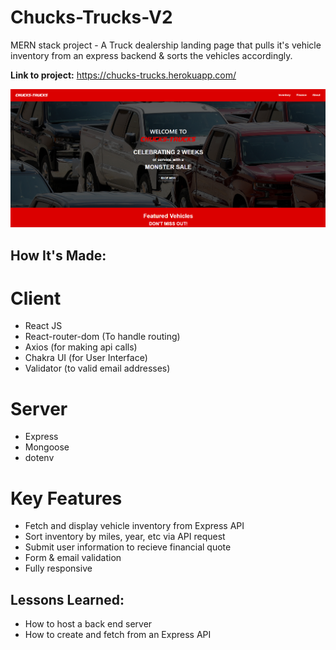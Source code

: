 # Chucks-Trucks-V2
MERN stack project - A Truck dealership landing page that pulls it's vehicle inventory from an express backend & sorts the vehicles accordingly. 

**Link to project:** https://chucks-trucks.herokuapp.com/

![](/client/src/img/readmephoto.png)

## How It's Made:
 
# Client

- React JS
- React-router-dom (To handle routing)
- Axios (for making api calls)
- Chakra UI (for User Interface)
- Validator (to valid email addresses)

# Server

- Express
- Mongoose
- dotenv

# Key Features

- Fetch and display vehicle inventory from Express API
- Sort inventory by miles, year, etc via API request
- Submit user information to recieve financial quote
- Form & email validation
- Fully responsive

## Lessons Learned:

- How to host a back end server
- How to create and fetch from an Express API


